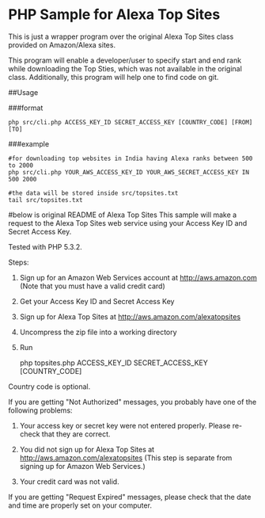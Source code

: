
# PHP Sample for Alexa Top Sites                  

This is just a wrapper program over the original Alexa Top Sites class provided 
on Amazon/Alexa sites.

This program will enable a developer/user to specify start and end rank while downloading the Top Sties, 
which was not available in the original class. 
Additionally, this program will help one to find code on git. 

##Usage

###format
```shell
php src/cli.php ACCESS_KEY_ID SECRET_ACCESS_KEY [COUNTRY_CODE] [FROM] [TO]
```
###example
```shell
#for downloading top websites in India having Alexa ranks between 500 to 2000
php src/cli.php YOUR_AWS_ACCESS_KEY_ID YOUR_AWS_SECRET_ACCESS_KEY IN 500 2000

#the data will be stored inside src/topsites.txt
tail src/topsites.txt
```

#below is original README of Alexa Top Sites
This sample will make a request to the Alexa Top Sites web service 
using your Access Key ID and Secret Access Key.

Tested with PHP 5.3.2.

Steps:
1. Sign up for an Amazon Web Services account at http://aws.amazon.com
   (Note that you must have a valid credit card)
2. Get your Access Key ID and Secret Access Key
3. Sign up for Alexa Top Sites at http://aws.amazon.com/alexatopsites
4. Uncompress the zip file into a working directory
5. Run

    php topsites.php ACCESS_KEY_ID SECRET_ACCESS_KEY [COUNTRY_CODE]

Country code is optional.

If you are getting "Not Authorized" messages, you probably have one of the
following problems:

1. Your access key or secret key were not entered properly.  Please re-check
that they are correct.

2. You did not sign up for Alexa Top Sites at
http://aws.amazon.com/alexatopsites (This step is separate from signing 
up for Amazon Web Services.)

3. Your credit card was not valid.

If you are getting "Request Expired" messages, please check that the date 
and time are properly set on your computer.
